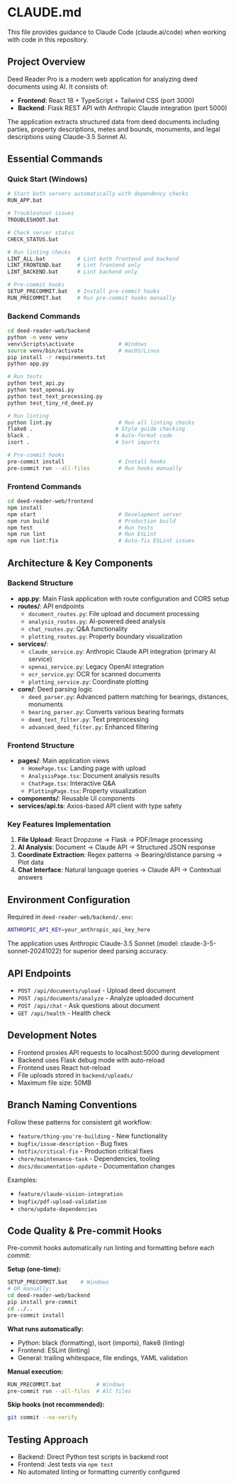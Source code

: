 # CLAUDE.md

This file provides guidance to Claude Code (claude.ai/code) when working with code in this repository.

## Project Overview

Deed Reader Pro is a modern web application for analyzing deed documents using AI. It consists of:
- **Frontend**: React 18 + TypeScript + Tailwind CSS (port 3000)
- **Backend**: Flask REST API with Anthropic Claude integration (port 5000)

The application extracts structured data from deed documents including parties, property descriptions, metes and bounds, monuments, and legal descriptions using Claude-3.5 Sonnet AI.

## Essential Commands

### Quick Start (Windows)
```bash
# Start both servers automatically with dependency checks
RUN_APP.bat

# Troubleshoot issues
TROUBLESHOOT.bat

# Check server status
CHECK_STATUS.bat

# Run linting checks
LINT_ALL.bat          # Lint both frontend and backend
LINT_FRONTEND.bat     # Lint frontend only
LINT_BACKEND.bat      # Lint backend only

# Pre-commit hooks
SETUP_PRECOMMIT.bat   # Install pre-commit hooks
RUN_PRECOMMIT.bat     # Run pre-commit hooks manually
```

### Backend Commands
```bash
cd deed-reader-web/backend
python -m venv venv
venv\Scripts\activate              # Windows
source venv/bin/activate           # macOS/Linux
pip install -r requirements.txt
python app.py

# Run tests
python test_api.py
python test_openai.py
python test_text_processing.py
python test_tiny_rd_deed.py

# Run linting
python lint.py                     # Run all linting checks
flake8 .                          # Style guide checking
black .                           # Auto-format code
isort .                           # Sort imports

# Pre-commit hooks
pre-commit install                 # Install hooks
pre-commit run --all-files         # Run hooks manually
```

### Frontend Commands
```bash
cd deed-reader-web/frontend
npm install
npm start                          # Development server
npm run build                      # Production build
npm test                           # Run tests
npm run lint                       # Run ESLint
npm run lint:fix                   # Auto-fix ESLint issues
```

## Architecture & Key Components

### Backend Structure
- **app.py**: Main Flask application with route configuration and CORS setup
- **routes/**: API endpoints
  - `document_routes.py`: File upload and document processing
  - `analysis_routes.py`: AI-powered deed analysis
  - `chat_routes.py`: Q&A functionality
  - `plotting_routes.py`: Property boundary visualization
- **services/**: 
  - `claude_service.py`: Anthropic Claude API integration (primary AI service)
  - `openai_service.py`: Legacy OpenAI integration
  - `ocr_service.py`: OCR for scanned documents
  - `plotting_service.py`: Coordinate plotting
- **core/**: Deed parsing logic
  - `deed_parser.py`: Advanced pattern matching for bearings, distances, monuments
  - `bearing_parser.py`: Converts various bearing formats
  - `deed_text_filter.py`: Text preprocessing
  - `advanced_deed_filter.py`: Enhanced filtering

### Frontend Structure
- **pages/**: Main application views
  - `HomePage.tsx`: Landing page with upload
  - `AnalysisPage.tsx`: Document analysis results
  - `ChatPage.tsx`: Interactive Q&A
  - `PlottingPage.tsx`: Property visualization
- **components/**: Reusable UI components
- **services/api.ts**: Axios-based API client with type safety

### Key Features Implementation
1. **File Upload**: React Dropzone → Flask → PDF/Image processing
2. **AI Analysis**: Document → Claude API → Structured JSON response
3. **Coordinate Extraction**: Regex patterns → Bearing/distance parsing → Plot data
4. **Chat Interface**: Natural language queries → Claude API → Contextual answers

## Environment Configuration

Required in `deed-reader-web/backend/.env`:
```bash
ANTHROPIC_API_KEY=your_anthropic_api_key_here
```

The application uses Anthropic Claude-3.5 Sonnet (model: claude-3-5-sonnet-20241022) for superior deed parsing accuracy.

## API Endpoints

- `POST /api/documents/upload` - Upload deed document
- `POST /api/documents/analyze` - Analyze uploaded document
- `POST /api/chat` - Ask questions about document
- `GET /api/health` - Health check

## Development Notes

- Frontend proxies API requests to localhost:5000 during development
- Backend uses Flask debug mode with auto-reload
- Frontend uses React hot-reload
- File uploads stored in `backend/uploads/`
- Maximum file size: 50MB

## Branch Naming Conventions

Follow these patterns for consistent git workflow:

- `feature/thing-you're-building` - New functionality
- `bugfix/issue-description` - Bug fixes
- `hotfix/critical-fix` - Production critical fixes
- `chore/maintenance-task` - Dependencies, tooling
- `docs/documentation-update` - Documentation changes

Examples:
- `feature/claude-vision-integration`
- `bugfix/pdf-upload-validation`
- `chore/update-dependencies`

## Code Quality & Pre-commit Hooks

Pre-commit hooks automatically run linting and formatting before each commit:

**Setup (one-time):**
```bash
SETUP_PRECOMMIT.bat    # Windows
# OR manually:
cd deed-reader-web/backend
pip install pre-commit
cd ../..
pre-commit install
```

**What runs automatically:**
- Python: black (formatting), isort (imports), flake8 (linting)
- Frontend: ESLint (linting)
- General: trailing whitespace, file endings, YAML validation

**Manual execution:**
```bash
RUN_PRECOMMIT.bat           # Windows
pre-commit run --all-files  # All files
```

**Skip hooks (not recommended):**
```bash
git commit --no-verify
```

## Testing Approach

- Backend: Direct Python test scripts in backend root
- Frontend: Jest tests via `npm test`
- No automated linting or formatting currently configured